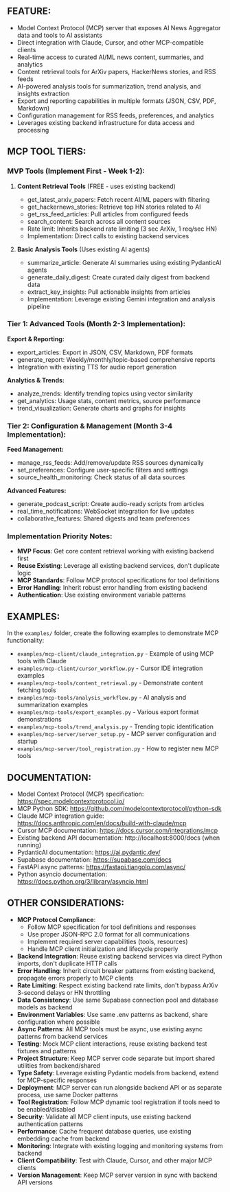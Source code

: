 ## FEATURE:

- Model Context Protocol (MCP) server that exposes AI News Aggregator data and tools to AI assistants
- Direct integration with Claude, Cursor, and other MCP-compatible clients
- Real-time access to curated AI/ML news content, summaries, and analytics
- Content retrieval tools for ArXiv papers, HackerNews stories, and RSS feeds
- AI-powered analysis tools for summarization, trend analysis, and insights extraction
- Export and reporting capabilities in multiple formats (JSON, CSV, PDF, Markdown)
- Configuration management for RSS feeds, preferences, and analytics
- Leverages existing backend infrastructure for data access and processing

## MCP TOOL TIERS:

### MVP Tools (Implement First - Week 1-2):
1. **Content Retrieval Tools** (FREE - uses existing backend)
   - get_latest_arxiv_papers: Fetch recent AI/ML papers with filtering
   - get_hackernews_stories: Retrieve top HN stories related to AI
   - get_rss_feed_articles: Pull articles from configured feeds
   - search_content: Search across all content sources
   - Rate limit: Inherits backend rate limiting (3 sec ArXiv, 1 req/sec HN)
   - Implementation: Direct calls to existing backend services

2. **Basic Analysis Tools** (Uses existing AI agents)
   - summarize_article: Generate AI summaries using existing PydanticAI agents
   - generate_daily_digest: Create curated daily digest from backend data
   - extract_key_insights: Pull actionable insights from articles
   - Implementation: Leverage existing Gemini integration and analysis pipeline

### Tier 1: Advanced Tools (Month 2-3 Implementation):
**Export & Reporting:**
- export_articles: Export in JSON, CSV, Markdown, PDF formats
- generate_report: Weekly/monthly/topic-based comprehensive reports
- Integration with existing TTS for audio report generation

**Analytics & Trends:**
- analyze_trends: Identify trending topics using vector similarity
- get_analytics: Usage stats, content metrics, source performance
- trend_visualization: Generate charts and graphs for insights

### Tier 2: Configuration & Management (Month 3-4 Implementation):
**Feed Management:**
- manage_rss_feeds: Add/remove/update RSS sources dynamically
- set_preferences: Configure user-specific filters and settings
- source_health_monitoring: Check status of all data sources

**Advanced Features:**
- generate_podcast_script: Create audio-ready scripts from articles
- real_time_notifications: WebSocket integration for live updates
- collaborative_features: Shared digests and team preferences

### Implementation Priority Notes:
- **MVP Focus**: Get core content retrieval working with existing backend first
- **Reuse Existing**: Leverage all existing backend services, don't duplicate logic
- **MCP Standards**: Follow MCP protocol specifications for tool definitions
- **Error Handling**: Inherit robust error handling from existing backend
- **Authentication**: Use existing environment variable patterns

## EXAMPLES:

In the `examples/` folder, create the following examples to demonstrate MCP functionality:

- `examples/mcp-client/claude_integration.py` - Example of using MCP tools with Claude
- `examples/mcp-client/cursor_workflow.py` - Cursor IDE integration examples
- `examples/mcp-tools/content_retrieval.py` - Demonstrate content fetching tools
- `examples/mcp-tools/analysis_workflow.py` - AI analysis and summarization examples
- `examples/mcp-tools/export_examples.py` - Various export format demonstrations
- `examples/mcp-tools/trend_analysis.py` - Trending topic identification
- `examples/mcp-server/server_setup.py` - MCP server configuration and startup
- `examples/mcp-server/tool_registration.py` - How to register new MCP tools

## DOCUMENTATION:

- Model Context Protocol (MCP) specification: https://spec.modelcontextprotocol.io/
- MCP Python SDK: https://github.com/modelcontextprotocol/python-sdk
- Claude MCP integration guide: https://docs.anthropic.com/en/docs/build-with-claude/mcp
- Cursor MCP documentation: https://docs.cursor.com/integrations/mcp
- Existing backend API documentation: http://localhost:8000/docs (when running)
- PydanticAI documentation: https://ai.pydantic.dev/
- Supabase documentation: https://supabase.com/docs
- FastAPI async patterns: https://fastapi.tiangolo.com/async/
- Python asyncio documentation: https://docs.python.org/3/library/asyncio.html

## OTHER CONSIDERATIONS:

- **MCP Protocol Compliance**: 
  - Follow MCP specification for tool definitions and responses
  - Use proper JSON-RPC 2.0 format for all communications
  - Implement required server capabilities (tools, resources)
  - Handle MCP client initialization and lifecycle properly
- **Backend Integration**: Reuse existing backend services via direct Python imports, don't duplicate HTTP calls
- **Error Handling**: Inherit circuit breaker patterns from existing backend, propagate errors properly to MCP clients
- **Rate Limiting**: Respect existing backend rate limits, don't bypass ArXiv 3-second delays or HN throttling
- **Data Consistency**: Use same Supabase connection pool and database models as backend
- **Environment Variables**: Use same .env patterns as backend, share configuration where possible
- **Async Patterns**: All MCP tools must be async, use existing async patterns from backend services
- **Testing**: Mock MCP client interactions, reuse existing backend test fixtures and patterns
- **Project Structure**: Keep MCP server code separate but import shared utilities from backend/shared
- **Type Safety**: Leverage existing Pydantic models from backend, extend for MCP-specific responses
- **Deployment**: MCP server can run alongside backend API or as separate process, use same Docker patterns
- **Tool Registration**: Follow MCP dynamic tool registration if tools need to be enabled/disabled
- **Security**: Validate all MCP client inputs, use existing backend authentication patterns
- **Performance**: Cache frequent database queries, use existing embedding cache from backend
- **Monitoring**: Integrate with existing logging and monitoring systems from backend
- **Client Compatibility**: Test with Claude, Cursor, and other major MCP clients
- **Version Management**: Keep MCP server version in sync with backend API versions